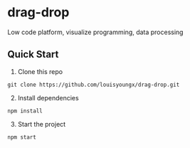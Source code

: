 # drag-drop
Low code platform, visualize programming, data processing

## Quick Start

1. Clone this repo

```
git clone https://github.com/louisyoungx/drag-drop.git
```

2. Install dependencies

```
npm install
```

3. Start the project

```
npm start
```

